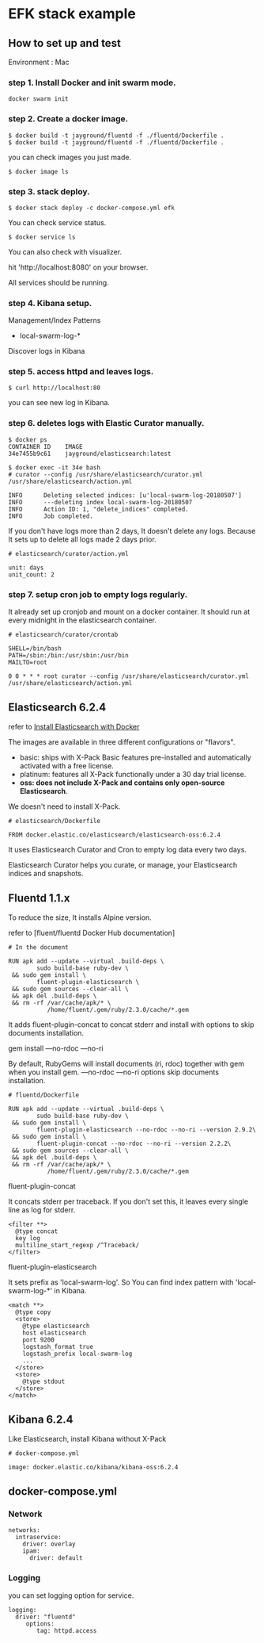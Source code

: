 # EFK stack example

## How to set up and test

Environment : Mac

### step 1. Install Docker and init swarm mode.

`docker swarm init`

### step 2. Create a docker image.

```
$ docker build -t jayground/fluentd -f ./fluentd/Dockerfile .
$ docker build -t jayground/fluentd -f ./fluentd/Dockerfile .
```

you can check images you just made.

`$ docker image ls`

### step 3. stack deploy.

`$ docker stack deploy -c docker-compose.yml efk`

You can check service status.

`$ docker service ls`

You can also check with visualizer.

hit 'http://localhost:8080' on your browser.

All services should be running.

### step 4. Kibana setup.

Management/Index Patterns

- local-swarm-log-*

Discover logs in Kibana

### step 5. access httpd and leaves logs.

`$ curl http://localhost:80`

you can see new log in Kibana.

### step 6. deletes logs with Elastic Curator manually.

```
$ docker ps
CONTAINER ID    IMAGE
34e7455b9c61    jayground/elasticsearch:latest
```

```
$ docker exec -it 34e bash
# curator --config /usr/share/elasticsearch/curator.yml /usr/share/elasticsearch/action.yml

INFO      Deleting selected indices: [u'local-swarm-log-20180507']
INFO      ---deleting index local-swarm-log-20180507
INFO      Action ID: 1, "delete_indices" completed.
INFO      Job completed.
```

If you don't have logs more than 2 days, It doesn't delete any logs.
Because It sets up to delete all logs made 2 days prior.

```
# elasticsearch/curator/action.yml

unit: days
unit_count: 2
``` 

### step 7. setup cron job to empty logs regularly.

It already set up cronjob and mount on a docker container. It should run at every midnight in the elasticsearch container.

```
# elasticsearch/curator/crontab

SHELL=/bin/bash
PATH=/sbin:/bin:/usr/sbin:/usr/bin
MAILTO=root

0 0 * * * root curator --config /usr/share/elasticsearch/curator.yml /usr/share/elasticsearch/action.yml
```

## Elasticsearch 6.2.4

refer to [Install Elasticsearch with Docker](https://www.elastic.co/guide/en/elasticsearch/reference/current/docker.html)

The images are available in three different configurations or "flavors".
 
- basic: ships with X-Pack Basic features pre-installed and automatically activated with a free license.
- platinum: features all X-Pack functionally under a 30 day trial license.
- __oss: does not include X-Pack and contains only open-source Elasticsearch__.

We doesn't need to install X-Pack.

```
# elasticsearch/Dockerfile

FROM docker.elastic.co/elasticsearch/elasticsearch-oss:6.2.4
```

It uses Elasticsearch Curator and Cron to empty log data every two days.

Elasticsearch Curator helps you curate, or manage, your Elasticsearch indices and snapshots.

## Fluentd 1.1.x

To reduce the size, It installs Alpine version.

refer to [fluent/fluentd Docker Hub documentation]

```
# In the document

RUN apk add --update --virtual .build-deps \
        sudo build-base ruby-dev \
 && sudo gem install \
        fluent-plugin-elasticsearch \
 && sudo gem sources --clear-all \
 && apk del .build-deps \
 && rm -rf /var/cache/apk/* \
           /home/fluent/.gem/ruby/2.3.0/cache/*.gem
```

It adds fluent-plugin-concat to concat stderr and install with options to skip documents installation.

gem install —no-rdoc —no-ri

By default, RubyGems will install documents (ri, rdoc) together with gem when you install gem. 
—no-rdoc —no-ri options skip documents installation.

```
# fluentd/Dockerfile

RUN apk add --update --virtual .build-deps \
        sudo build-base ruby-dev \
 && sudo gem install \
        fluent-plugin-elasticsearch --no-rdoc --no-ri --version 2.9.2\
 && sudo gem install \
        fluent-plugin-concat --no-rdoc --no-ri --version 2.2.2\
 && sudo gem sources --clear-all \
 && apk del .build-deps \
 && rm -rf /var/cache/apk/* \
           /home/fluent/.gem/ruby/2.3.0/cache/*.gem
```

fluent-plugin-concat

It concats stderr per traceback. If you don't set this, it leaves every single line as log for stderr.

```
<filter **>
  @type concat
  key log
  multiline_start_regexp /^Traceback/
</filter>
```

fluent-plugin-elasticsearch

It sets prefix as 'local-swarm-log'. So You can find index pattern with 'local-swarm-log-*' in Kibana.
```
<match **>
  @type copy
  <store>
    @type elasticsearch
    host elasticsearch
    port 9200
    logstash_format true
    logstash_prefix local-swarm-log
    ...
  </store>
  <store>
    @type stdout
  </store>
</match>
```

## Kibana 6.2.4

Like Elasticsearch, install Kibana without X-Pack

```
# docker-compose.yml

image: docker.elastic.co/kibana/kibana-oss:6.2.4
```

## docker-compose.yml

### Network

```
networks:
  intraservice:
    driver: overlay
    ipam:
      driver: default
```

### Logging

you can set logging option for service.

```
logging:
  driver: "fluentd"
     options:
        tag: httpd.access
```